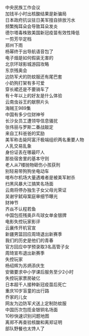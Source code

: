 中央民族工作会议  
加钱半小时出核酸结果是新骗局  
日本政府抗议驻日美军擅自排放污水  
频繁掏耳朵会导致耳朵发炎  
德尔塔毒株致美国新冠疫苗有效性降低  
一剪芳华定档  
郑州下雨  
杨幂终于出导航语音包了  
电子烟是如何假装无害的  
北京环球影城游园攻略  
东京残奥会  
边防军犬的防蚊服还有尾巴套  
小奶狗打架有多可爱  
穿长裙还是不要骑车了  
有十年以上的好友是什么体验  
云南虫谷王的献祭片头  
海贼王989集  
中国有多少位财神爷  
长沙女员工遭领导信息骚扰  
张伟丽与罗斯二番战敲定  
来自工科爸爸的奖励  
美军称击毙阿富汗极端组织两名重要人物  
人乳交易乱象  
身份证丢在哪最吓人  
那些宿舍里的基本守则  
老人从7楼抛物砸伤小孩获刑  
别轻易带狗狗坐电动车  
喀布尔机场大量遇难者是被美军射杀  
扫黑风暴大江搞笑名场面  
云南将停办独生子女父母光荣证  
吴谢宇弑母案庭审细节曝光  
财神节  
齐焱不认程若鱼  
中国包揽残奥乒乓球女单金银牌  
电影失控玩家影评  
云襄传开机官宣  
新疆男篮回应周琦退出新赛季  
我们的历史是他们的青春  
官方回应中学预录取3名高管子女  
周琦宣布退出新赛季  
失控玩家  
杨绍辉为苏炳添庆生  
安徽要求中小学课后服务至少2小时  
失控玩家票房破亿  
日本超千人接种新冠疫苗后死亡  
重庆10岁盲童的出行路  
乔家的儿女  
网友为边防军犬送上定制防蚊服  
中国历次包揽金银铜名场面  
10秒快速识别问题地图  
离郑不再查验核酸和离郑证明  
部队野餐也太馋人了  
